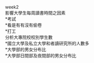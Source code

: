 week2  
影響大學生每周讀書時間之因素  
*考試  
*看是有有沒有偷卷  
*打工  
分析大專院校校別學生數  
*國立大學及私立大學和者讀研究所的人數多  
*大學部的男女分布比  
*大學部日間部及夜間部的男女分布比 
